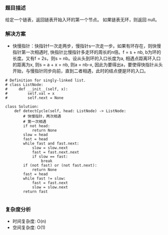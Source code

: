 ### 题目描述
给定一个链表，返回链表开始入环的第一个节点。 如果链表无环，则返回 null。

### 解决方案
- 快慢指针：快指针f一次走两步，慢指针s一次走一步。如果有环存在，则快慢指针第一次相遇时, 快指针比慢指针多走环的周长的n倍。f = s + nb, b为环的长度。又有f = 2s，则s = nb。设从头到环的入口长度为a, 相遇点距离环入口的距离为x, 则s = a + x = nb, 则a = nb-x, 因此为要得出a，要使得快指针从头开始，与慢指针同步向前，直到二者相遇，此时的结点便是环的入口。

```
# Definition for singly-linked list.
# class ListNode:
#     def __init__(self, x):
#         self.val = x
#         self.next = None

class Solution:
    def detectCycle(self, head: ListNode) -> ListNode:
        # 快慢指针，两次相遇
        # 第一次相遇
        if not head:
            return None
        slow = head
        fast = head
        while fast and fast.next:
            slow = slow.next
            fast = fast.next.next
            if slow == fast:
                break
        if (not fast) or (not fast.next):
            return None
        fast = head
        while fast != slow:
            fast = fast.next
            slow = slow.next
        return fast
        
```
### 复杂度分析
- 时间复杂度: O(n)
- 空间复杂度: O(1)
